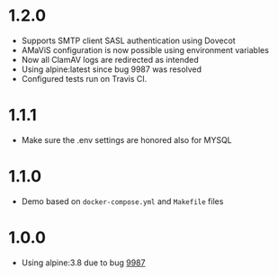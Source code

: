 # 1.2.0
- Supports SMTP client SASL authentication using Dovecot
- AMaViS configuration is now possible using environment variables
- Now all ClamAV logs are redirected as intended
- Using alpine:latest since bug 9987 was resolved
- Configured tests run on Travis CI.

# 1.1.1
- Make sure the .env settings are honored also for MYSQL

# 1.1.0
- Demo based on `docker-compose.yml` and `Makefile` files

# 1.0.0
- Using alpine:3.8 due to bug [9987](https://bugs.alpinelinux.org/issues/9987)

